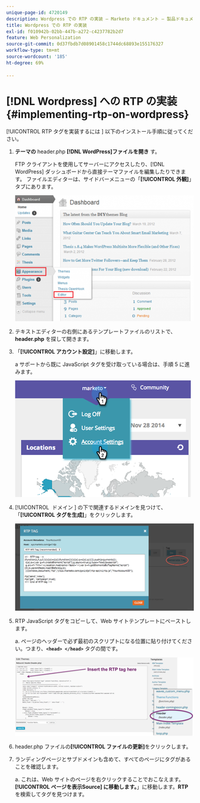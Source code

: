 ```yaml
---
unique-page-id: 4720149
description: Wordpress での RTP の実装 — Marketo ドキュメント — 製品ドキュメント
title: Wordpress での RTP の実装
exl-id: f010942b-02bb-447b-a272-c4237782b2d7
feature: Web Personalization
source-git-commit: 0d37fbdb7d08901458c1744dc68893e155176327
workflow-type: tm+mt
source-wordcount: '185'
ht-degree: 69%

---
```


# [!DNL Wordpress] への RTP の実装 {#implementing-rtp-on-wordpress}

[!UICONTROL RTP タグを実装するには &#x200B;] 以下のインストール手順に従ってください。

1. **テーマの** header.php **[!DNL WordPress]ファイルを開き** す。

   FTP クライアントを使用してサーバーにアクセスしたり、[!DNL WordPress] ダッシュボードから直接テーマファイルを編集したりできます。 ファイルエディターは、サイドバーメニューの「**[!UICONTROL 外観]**」タブにあります。

   ![](assets/image2014-11-30-15-3a35-3a30.png)

1. テキストエディターの右側にあるテンプレートファイルのリストで、**header.php** を探して開きます。

1. 「**[!UICONTROL アカウント設定]**」に移動します。

   a サポートから既に JavaScript タグを受け取っている場合は、手順 5 に進みます。

   ![](assets/image2014-11-30-15-3a19-3a21-1.png)

1. [!UICONTROL &#x200B; ドメイン &#x200B;] の下で関連するドメインを見つけて、「**[!UICONTROL タグを生成]**」をクリックします。

   ![](assets/image2014-11-30-15-3a20-3a17-1.png)

1. RTP JavaScript タグをコピーして、Web サイトテンプレートにペーストします。

   a. ページのヘッダーで必ず最初のスクリプトになる位置に貼り付けてください。つまり、**`<head> </head>`** タグの間です。

   ![](assets/image2014-11-30-15-3a36-3a31.png)

1. header.php ファイルの&#x200B;**[!UICONTROL ファイルの更新]**&#x200B;をクリックします。

1. ランディングページとサブドメインも含めて、すべてのページにタグがあることを確認します。

   a. これは、Web サイトのページを右クリックすることでおこなえます。**[!UICONTROL ページを表示Source] に移動します。**」に移動します。**RTP** を検索してタグを見つけます。
